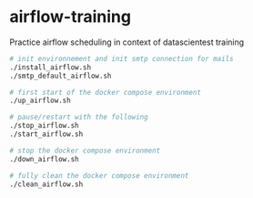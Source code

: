# airflow-training
Practice airflow scheduling in context of datascientest training

```bash
# init environnement and init smtp connection for mails
./install_airflow.sh
./smtp_default_airflow.sh

# first start of the docker compose environment
./up_airflow.sh

# pause/restart with the following
./stop_airflow.sh
./start_airflow.sh

# stop the docker compose environment
./down_airflow.sh

# fully clean the docker compose environment
./clean_airflow.sh
```
